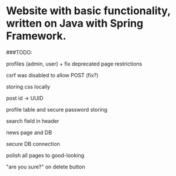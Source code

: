# Website with basic functionality, written on Java with Spring Framework.

###TODO:

profiles (admin, user) + fix deprecated page restrictions

csrf was disabled to allow POST (fix?)

storing css locally

post id -> UUID

profile table and secure password storing

search field in header

news page and DB

secure DB connection

polish all pages to good-looking

"are you sure?" on delete button